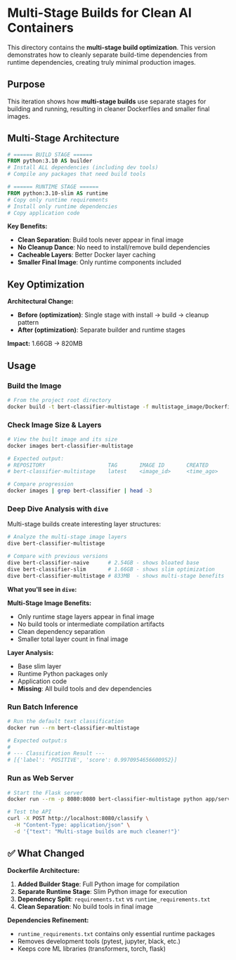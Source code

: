 # Multi-Stage Builds for Clean AI Containers

This directory contains the **multi-stage build optimization**. This version demonstrates how to cleanly separate build-time dependencies from runtime dependencies, creating truly minimal production images.

## Purpose

This iteration shows how **multi-stage builds** use separate stages for building and running, resulting in cleaner Dockerfiles and smaller final images.

## Multi-Stage Architecture

```dockerfile
# ====== BUILD STAGE ======
FROM python:3.10 AS builder
# Install ALL dependencies (including dev tools)
# Compile any packages that need build tools

# ====== RUNTIME STAGE ======  
FROM python:3.10-slim AS runtime
# Copy only runtime requirements
# Install only runtime dependencies
# Copy application code
```

**Key Benefits:**
- **Clean Separation**: Build tools never appear in final image
- **No Cleanup Dance**: No need to install/remove build dependencies
- **Cacheable Layers**: Better Docker layer caching
- **Smaller Final Image**: Only runtime components included

## Key Optimization

**Architectural Change:**
- **Before (optimization)**: Single stage with install → build → cleanup pattern
- **After (optimization)**: Separate builder and runtime stages

**Impact:** 1.66GB → 820MB

## Usage

### Build the Image
```bash
# From the project root directory
docker build -t bert-classifier-multistage -f multistage_image/Dockerfile .
```

### Check Image Size & Layers
```bash
# View the built image and its size
docker images bert-classifier-multistage

# Expected output:
# REPOSITORY                    TAG       IMAGE ID       CREATED        SIZE
# bert-classifier-multistage    latest    <image_id>     <time_ago>     833MB

# Compare progression
docker images | grep bert-classifier | head -3
```

### Deep Dive Analysis with `dive`

Multi-stage builds create interesting layer structures:

```bash
# Analyze the multi-stage image layers
dive bert-classifier-multistage

# Compare with previous versions
dive bert-classifier-naive      # 2.54GB - shows bloated base
dive bert-classifier-slim       # 1.66GB - shows slim optimization  
dive bert-classifier-multistage # 833MB  - shows multi-stage benefits
```

**What you'll see in `dive`:**

**Multi-Stage Image Benefits:**
- Only runtime stage layers appear in final image
- No build tools or intermediate compilation artifacts
- Clean dependency separation
- Smaller total layer count in final image

**Layer Analysis:**
- Base slim layer
- Runtime Python packages only
- Application code
- **Missing**: All build tools and dev dependencies

### Run Batch Inference
```bash
# Run the default text classification
docker run --rm bert-classifier-multistage

# Expected output:s
# 
# --- Classification Result ---
# [{'label': 'POSITIVE', 'score': 0.9970954656600952}]
```

### Run as Web Server
```bash
# Start the Flask server
docker run --rm -p 8080:8080 bert-classifier-multistage python app/server.py

# Test the API
curl -X POST http://localhost:8080/classify \
  -H "Content-Type: application/json" \
  -d '{"text": "Multi-stage builds are much cleaner!"}'
```

## ✅ What Changed 

**Dockerfile Architecture:**
1. **Added Builder Stage**: Full Python image for compilation
2. **Separate Runtime Stage**: Slim Python image for execution
3. **Dependency Split**: `requirements.txt` vs `runtime_requirements.txt`
4. **Clean Separation**: No build tools in final image

**Dependencies Refinement:**
- `runtime_requirements.txt` contains only essential runtime packages
- Removes development tools (pytest, jupyter, black, etc.)
- Keeps core ML libraries (transformers, torch, flask)